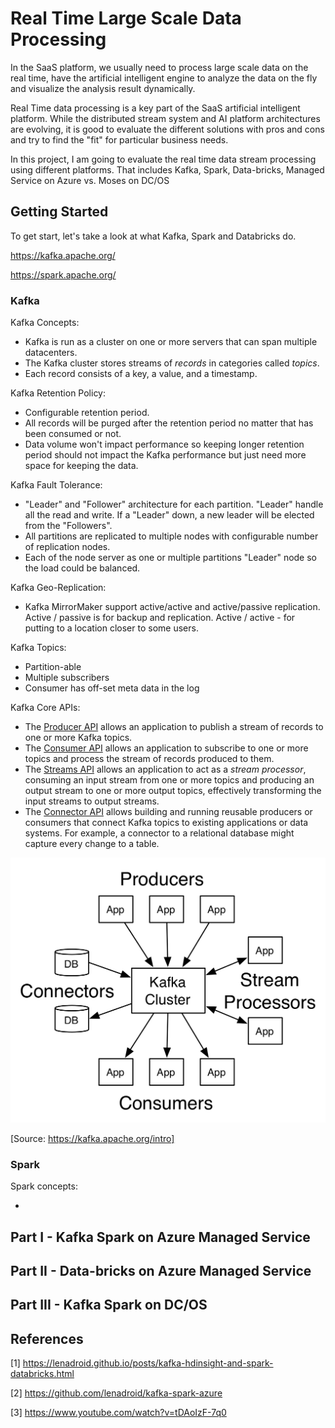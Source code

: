 # Real Time Large Scale Data Processing

In the SaaS platform, we usually need to process large scale data on the real time,  have the artificial intelligent engine to analyze the data on the fly and visualize the analysis result dynamically. 

Real Time data processing is a key part of the SaaS artificial intelligent platform.  While the distributed stream system and AI platform architectures are evolving, it is good to evaluate the different solutions with pros and cons and try to find the "fit" for particular business needs. 

In this project,  I am going to evaluate the real time data stream processing using different platforms. That includes Kafka, Spark, Data-bricks, Managed Service on Azure vs. Moses on DC/OS

## Getting Started

To get start, let's take a look at what Kafka, Spark and Databricks do. 

https://kafka.apache.org/

https://spark.apache.org/

### Kafka

Kafka Concepts:

- Kafka is run as a cluster on one or more servers that can span multiple datacenters.
- The Kafka cluster stores streams of *records* in categories called *topics*.
- Each record consists of a key, a value, and a timestamp.

Kafka Retention Policy:

- Configurable retention period.
- All records will be purged after the retention period no matter that has been consumed or not.
- Data volume won't impact performance so keeping longer retention period should not impact the Kafka performance but just need more space for keeping the data. 

Kafka Fault Tolerance:

- "Leader" and "Follower" architecture for each partition.  "Leader" handle all the read and write. If a "Leader" down, a new leader will be elected from the "Followers". 
- All partitions are replicated to multiple nodes with configurable number of replication nodes. 
- Each of the node server as one or multiple partitions "Leader" node so the load could be balanced.

Kafka Geo-Replication:

- Kafka MirrorMaker support active/active and active/passive replication.  Active / passive is for backup and replication. Active / active - for putting to a location closer to some users.

Kafka Topics:

- Partition-able
- Multiple subscribers
- Consumer has off-set meta data in the log

Kafka Core APIs:

- The [Producer API](https://kafka.apache.org/documentation.html#producerapi) allows an application to publish a stream of records to one or more Kafka topics.
- The [Consumer API](https://kafka.apache.org/documentation.html#consumerapi) allows an application to subscribe to one or more topics and process the stream of records produced to them.
- The [Streams API](https://kafka.apache.org/documentation/streams) allows an application to act as a *stream processor*, consuming an input stream from one or more topics and producing an output stream to one or more output topics, effectively transforming the input streams to output streams.
- The [Connector API](https://kafka.apache.org/documentation.html#connect) allows building and running reusable producers or consumers that connect Kafka topics to existing applications or data systems. For example, a connector to a relational database might capture every change to a table.

![img](assets/kafka-apis.png)

[Source: https://kafka.apache.org/intro]

### Spark

Spark concepts:

- 



## Part I - Kafka Spark on Azure Managed Service



## Part II - Data-bricks on Azure Managed Service



## Part III - Kafka Spark on  DC/OS





## References

[1] https://lenadroid.github.io/posts/kafka-hdinsight-and-spark-databricks.html

[2] https://github.com/lenadroid/kafka-spark-azure

[3] https://www.youtube.com/watch?v=tDAoIzF-7q0

